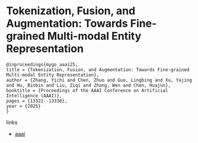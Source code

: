 # Tokenization, Fusion, and Augmentation: Towards Fine-grained Multi-modal Entity Representation

```
@inproceedings{mygo_aaai25,
title = {Tokenization, Fusion, and Augmentation: Towards Fine-grained Multi-modal Entity Representation},
author = {Zhang, Yichi and Chen, Zhuo and Guo, Lingbing and Xu, Yajing and Hu, Binbin and Liu, Ziqi and Zhang, Wen and Chen, Huajun},
booktitle = {Proceedings of the AAAI Conference on Artificial Intelligence (AAAI)},
pages = {13322--13330},
year = {2025}
}
```

links
- [aaai](https://ojs.aaai.org/index.php/AAAI/article/view/33454)
